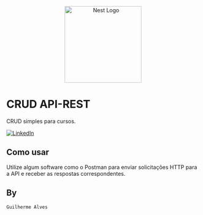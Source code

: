 <p align="center">
  <a href="http://nestjs.com/" target="blank"><img src="https://nestjs.com/img/logo-small.svg" width="200" alt="Nest Logo" /></a>
</p>

# CRUD API-REST

CRUD simples para cursos.

[![LinkedIn](https://img.shields.io/badge/LinkedIn-0077B5?style=for-the-badge&logo=linkedin&logoColor=whiteue)](https://www.linkedin.com/in/guilherme-alves-1402i/)


## Como usar

Utilize algum software como o Postman para enviar solicitações HTTP para a API e receber as respostas correspondentes.

## By
`Guilherme Alves`

